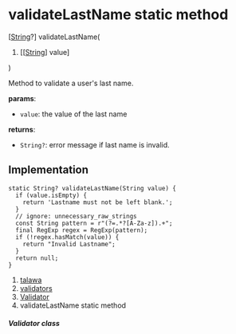 
<div>

# validateLastName static method

</div>


[[String](https://api.flutter.dev/flutter/dart-core/String-class.html)?]
validateLastName(

1.  [[[String](https://api.flutter.dev/flutter/dart-core/String-class.html)]
    value]

)



Method to validate a user\'s last name.

**params**:

-   `value`: the value of the last name

**returns**:

-   `String?`: error message if last name is invalid.



## Implementation

``` language-dart
static String? validateLastName(String value) {
  if (value.isEmpty) {
    return 'Lastname must not be left blank.';
  }
  // ignore: unnecessary_raw_strings
  const String pattern = r"(?=.*?[A-Za-z]).+";
  final RegExp regex = RegExp(pattern);
  if (!regex.hasMatch(value)) {
    return "Invalid Lastname";
  }
  return null;
}
```







1.  [talawa](../../index.html)
2.  [validators](../../utils_validators/)
3.  [Validator](../../utils_validators/Validator-class.html)
4.  validateLastName static method

##### Validator class







